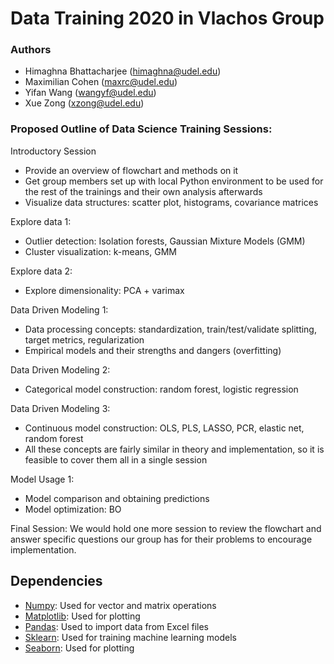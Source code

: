 # Data Training 2020 in Vlachos Group

### Authors
- Himaghna Bhattacharjee (himaghna@udel.edu)
- Maximilian Cohen (maxrc@udel.edu)
- Yifan Wang (wangyf@udel.edu)
- Xue Zong (xzong@udel.edu)

### Proposed Outline of Data Science Training Sessions:

Introductory Session
- Provide an overview of flowchart and methods on it
- Get group members set up with local Python environment to be used for the rest of the trainings and their own analysis afterwards
- Visualize data structures: scatter plot, histograms, covariance matrices

Explore data 1:
- Outlier detection: Isolation forests, Gaussian Mixture Models (GMM)
- Cluster visualization: k-means, GMM

Explore data 2:
- Explore dimensionality: PCA + varimax

Data Driven Modeling 1:
- Data processing concepts: standardization, train/test/validate splitting, target metrics, regularization
- Empirical models and their strengths and dangers (overfitting)

Data Driven Modeling 2:
- Categorical model construction: random forest, logistic regression

Data Driven Modeling 3:
- Continuous model construction: OLS, PLS, LASSO, PCR, elastic net, random forest
- All these concepts are fairly similar in theory and implementation, so it is feasible to cover them all in a single session

Model Usage 1:
- Model comparison and obtaining predictions
- Model optimization: BO

Final Session: We would hold one more session to review the flowchart and answer specific questions our group has for their problems to encourage implementation.

## Dependencies
- [Numpy](https://numpy.org/): Used for vector and matrix operations
- [Matplotlib](https://matplotlib.org/): Used for plotting
- [Pandas](https://pandas.pydata.org/): Used to import data from Excel files
- [Sklearn](https://scikit-learn.org/stable/): Used for training machine learning models
- [Seaborn](https://seaborn.pydata.org/): Used for plotting
